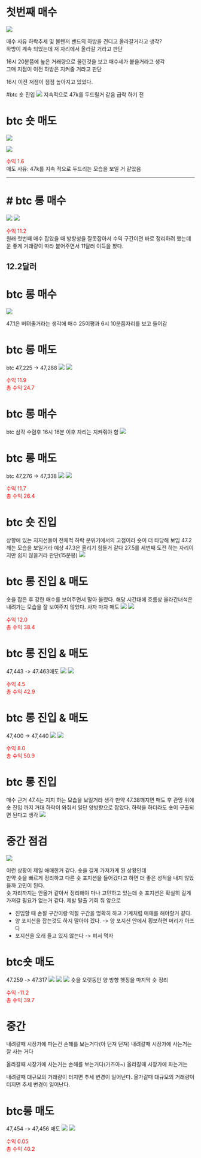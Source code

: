 # 첫번째 매수
<img src="image/first_buy.png">

매수 사유 하락추세 및 볼렌저 밴드의 하방을 견디고 올라갈거라고 생각?  
하방이 계속 되었는데 저 자리에서 올라갈 거라고 판단

16시 20분쯤에 높은 거래량으로 올린것을 보고 매수세가 붙을거라고 생각  
그매 지점이 이전 하방은 지켜줄 거라고 판단 

16시 이전 저점이 점점 높아지고 있었다.

#btc 숏 진입
<img src="image/second_buy.png">
지속적으로 47k를 두드릴거 같음 
급락 하기 전

# btc 숏 매도

<img src="image/second_sell.jpg">

![](2021-08-27-18-51-58.png)

<div style="color: red">수익 1.6</div> 
매도 사유: 47k를 지속 적으로 두드리는 모습을 보일 거 같았음

---
# # btc 롱 매수
![](2021-08-27-18-53-53.png)
![](2021-08-27-18-54-22.png)

<div style="color: red">수익 11.2</div> 
원래 첫번째 매수 잡았을 때 방향성을 잘못잡아서 수익 구간이면 바로 정리하려 했는데 운 좋게 거래량이 따라 붙어주면서 11달러 이득을 봤다.

12.2달러
---
# btc 롱 매수
![](2021-08-27-18-57-38.png)

47.1은 버텨줄거라는 생각에 매수 25이평과 6시 10분쯤자리를 보고 들어감

# btc 롱 매도
btc 47,225 -> 47,288
![](2021-08-27-19-02-23.png)
![](2021-08-27-19-01-29.png)
<div style="color: red">수익 11.9</div> 
<div style="color: red">총 수익 24.7</div> 

# btc 롱 매수
btc 삼각 수렴후 16시 16분 이후 자리는 지켜줘야 함 
![](2021-08-27-19-28-45.png)

# btc 롱 매도
btc 47,276 -> 47,338
![](2021-08-27-19-31-48.png)
![](2021-08-27-19-32-14.png)


<div style="color: red">수익 11.7</div> 
<div style="color: red">총 수익 26.4</script></div> 

# btc 숏 진입

상향에 있는 지지선들이 전체적 하락 분위기에서의 고점이라 숏이 더 타당해 보임
47.2 깨는 모습을 보일거라 예상 47.3은 올리기 힘들거 같다
27.5를 세번째 도전 하는 자리이지만 쉽지 않을거라 판단(15분봉)
![](2021-08-27-19-40-51.png)

# btc 롱 진입 & 매도
숏을 잡은 후 강한 매수를 보여주면서 말아 올렸다. 해당 시간대에 흐름상 올라간녀석은 내려가는 모습을 잘 보여주지 않았다. 사자 마자 매도
![](2021-08-27-19-50-26.png)
![](2021-08-27-19-50-06.png)
<div style="color: red">수익 12.0</div> 
<div style="color: red">총 수익 38.4</script></div> 

# btc 롱 진입 & 매도
47,443 -> 47.463매도
![](2021-08-27-20-17-50.png)
![](2021-08-27-20-18-26.png)
<div style="color: red">수익 4.5</div> 
<div style="color: red">총 수익 42.9</script></div> 

# btc 롱 진입 & 매도
47,400 -> 47,440
![](2021-08-27-20-53-40.png)
![](2021-08-27-20-54-25.png)

<div style="color: red">수익 8.0</div> 
<div style="color: red">총 수익 50.9</script></div> 

# btc 롱 진입
매수 근거 47.4는 지지 하는 모습을 보일거라 생각
만약 47.38깨지면 매도 후 관망
위에 숏 진입 까지 거대 하락이 와줘서 일단 양방향으로 잡았다. 하락을 하더라도 숏이 구출되면 된다고 생각
![](2021-08-27-21-12-40.png)


# 중간 점검
![](2021-08-27-21-25-08.png)

이런 상황이 제일 애매한거 같다. 숏을 길게 가져가게 된 상황인데  
만약 숏을 빠르게 정리하고 다른 숏 포지션을 들어갔다고 하면 더 좋은 성적을 내지 않았을까 고민이 된다.  
숏 자리까지는 안올거 같아서 정리해야 마나 고민하고 있는데 숏 포지션은 확실히 길게 가져갈 필요가 없는거 같다.
제발 탈출 기회 줘 앞으로 
- 진입할 때 손절 구간이랑 익절 구간을 명확히 하고 기계처럼 매매를 해야할거 같다.
- 양 포지션을 잡는것도 하지 말아야 겠다. -> 양 포지션 안에서 횡보하면 머리가 아프다
- 포지션을 오래 들고 있지 않는다 -> 펴서 먹자

# btc숏 매도

47.259 -> 47.317
![](2021-08-27-21-33-37.png)
![](2021-08-27-21-34-02.png)
![](2021-08-27-21-34-31.png)
숏을 오랫동안 양 방향 헷징을 마지막 숏 정리

<div style="color: red">수익 -11.2</div> 
<div style="color: red">총 수익 39.7</script></div> 

# 중간
내려갈때 시장가에 파는건 손해를 보는거다(아 던져 던져)
내려갈때 시장가에 사는거는 잘 사는 거다

올라갈때 시장가에 사는거는 손해를 보는거다(가즈아~)
올라갈때 시장가에 파는거는 

내려갈때 대규모의 거래량이 터지면 추세 변경이 일어난다.
올가갈때 대규모의 거래량이 터지면 추세 변경이 일어난다.

# btc롱 매도
47,454 -> 47,456 매도
![](2021-08-27-21-55-28.png)
![](2021-08-27-21-54-57.png)

<div style="color: red">수익 0.05</div> 
<div style="color: red">총 수익 40.2</script></div> 
